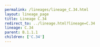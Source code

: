 ```yaml
---
permalink: /lineages/lineage_C.34.html
layout: lineage_page
title: Lineage C.34
redirect_to: ../lineage.html?lineage=C.34
lineage: C.34
parent: B.1.1.1
children: ['C.34']
---
```

